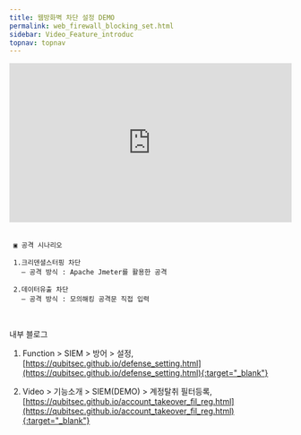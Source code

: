 ```yaml
---
title: 웹방화벽 차단 설정 DEMO
permalink: web_firewall_blocking_set.html
sidebar: Video_Feature_introduc
topnav: topnav
---
```


<style>.embed-container { position: relative; padding-bottom: 56.25%; height: 0; overflow: hidden; max-width: 100%; } .embed-container iframe, .embed-container object, .embed-container embed { position: absolute; top: 0; left: 0; width: 100%; height: 100%; }</style><div class='embed-container'><iframe src='https://www.youtube.com/embed/sDssT98NCg0' frameborder='0' allowfullscreen></iframe></div>

<br />

     ▣ 공격 시나리오
     
     1.크리덴셜스터핑 차단
       – 공격 방식 : Apache Jmeter를 활용한 공격
     
     2.데이터유출 차단
       – 공격 방식 : 모의해킹 공격문 직접 입력

<br />

내부 블로그  

1. Function > SIEM > 방어 > 설정, [https://qubitsec.github.io/defense_setting.html](https://qubitsec.github.io/defense_setting.html){:target="_blank"}

2. Video > 기능소개 > SIEM(DEMO) > 계정탈취 필터등록, [https://qubitsec.github.io/account_takeover_fil_reg.html](https://qubitsec.github.io/account_takeover_fil_reg.html){:target="_blank"}